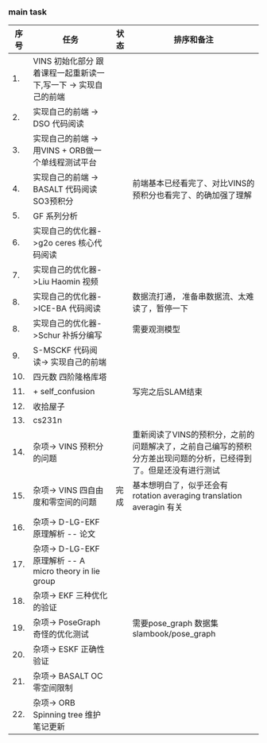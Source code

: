 <!--
 * @Author: Liu Weilong
 * @Date: 2021-05-09 22:00:08
 * @LastEditors: Liu Weilong
 * @LastEditTime: 2021-05-14 23:02:06
 * @Description: 
-->

### main task

序号|任务|状态|排序和备注
---|---|---|---
1.  |VINS 初始化部分 跟着课程一起重新读一下,写一下 -> 实现自己的前端||
2.  |实现自己的前端  -> DSO 代码阅读||
3.  |实现自己的前端 -> 用VINS + ORB做一个单线程测试平台 ||
4.  |实现自己的前端 -> BASALT 代码阅读 SO3预积分||前端基本已经看完了、对比VINS的预积分也看完了、的确加强了理解
5.  |GF 系列分析 ||
6.  |实现自己的优化器->g2o ceres 核心代码阅读||
7.  |实现自己的优化器->Liu Haomin 视频 ||
8.  |实现自己的优化器->ICE-BA 代码阅读||数据流打通， 准备串数据流、太难读了，暂停一下
8.  |实现自己的优化器->Schur 补拆分编写||需要观测模型
9.  |S-MSCKF 代码阅读-> 实现自己的前端||
10. |四元数 四阶隆格库塔||
11. |+ self_confusion ||写完之后SLAM结束
12. |收拾屋子||
13. |cs231n||
14. |杂项-> VINS 预积分的问题 || 重新阅读了VINS的预积分，之前的问题解决了，之前自己编写的预积分方差出现问题的分析，已经得到了。但是还没有进行测试
15. |杂项-> VINS 四自由度和零空间的问题|完成| 基本想明白了，似乎还会有rotation averaging translation averagin 有关
16. |杂项-> D-LG-EKF 原理解析 -- 论文||
17. |杂项-> D-LG-EKF 原理解析 -- A micro theory in lie group||
18. |杂项-> EKF 三种优化的验证||
19. |杂项-> PoseGraph 奇怪的优化测试|| 需要pose_graph 数据集 slambook/pose_graph
20. |杂项-> ESKF 正确性验证||
21. |杂项-> BASALT OC 零空间限制||
22. |杂项-> ORB Spinning tree 维护 笔记更新||
